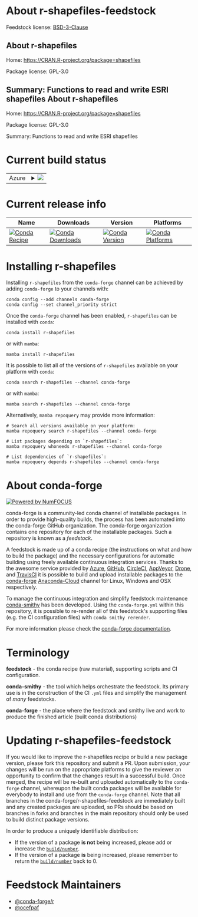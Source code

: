 About r-shapefiles-feedstock
============================

Feedstock license: [BSD-3-Clause](https://github.com/conda-forge/r-shapefiles-feedstock/blob/main/LICENSE.txt)

About r-shapefiles
------------------

Home: https://CRAN.R-project.org/package=shapefiles

Package license: GPL-3.0

Summary: Functions to read and write ESRI shapefiles
About r-shapefiles
------------------

Home: https://CRAN.R-project.org/package=shapefiles

Package license: GPL-3.0

Summary: Functions to read and write ESRI shapefiles

Current build status
====================


<table>
    
  <tr>
    <td>Azure</td>
    <td>
      <details>
        <summary>
          <a href="https://dev.azure.com/conda-forge/feedstock-builds/_build/latest?definitionId=6992&branchName=main">
            <img src="https://dev.azure.com/conda-forge/feedstock-builds/_apis/build/status/r-shapefiles-feedstock?branchName=main">
          </a>
        </summary>
        <table>
          <thead><tr><th>Variant</th><th>Status</th></tr></thead>
          <tbody><tr>
              <td>linux_64_r_base4.2</td>
              <td>
                <a href="https://dev.azure.com/conda-forge/feedstock-builds/_build/latest?definitionId=6992&branchName=main">
                  <img src="https://dev.azure.com/conda-forge/feedstock-builds/_apis/build/status/r-shapefiles-feedstock?branchName=main&jobName=linux&configuration=linux%20linux_64_r_base4.2" alt="variant">
                </a>
              </td>
            </tr><tr>
              <td>linux_64_r_base4.3</td>
              <td>
                <a href="https://dev.azure.com/conda-forge/feedstock-builds/_build/latest?definitionId=6992&branchName=main">
                  <img src="https://dev.azure.com/conda-forge/feedstock-builds/_apis/build/status/r-shapefiles-feedstock?branchName=main&jobName=linux&configuration=linux%20linux_64_r_base4.3" alt="variant">
                </a>
              </td>
            </tr><tr>
              <td>osx_64_r_base4.2</td>
              <td>
                <a href="https://dev.azure.com/conda-forge/feedstock-builds/_build/latest?definitionId=6992&branchName=main">
                  <img src="https://dev.azure.com/conda-forge/feedstock-builds/_apis/build/status/r-shapefiles-feedstock?branchName=main&jobName=osx&configuration=osx%20osx_64_r_base4.2" alt="variant">
                </a>
              </td>
            </tr><tr>
              <td>osx_64_r_base4.3</td>
              <td>
                <a href="https://dev.azure.com/conda-forge/feedstock-builds/_build/latest?definitionId=6992&branchName=main">
                  <img src="https://dev.azure.com/conda-forge/feedstock-builds/_apis/build/status/r-shapefiles-feedstock?branchName=main&jobName=osx&configuration=osx%20osx_64_r_base4.3" alt="variant">
                </a>
              </td>
            </tr><tr>
              <td>win_64</td>
              <td>
                <a href="https://dev.azure.com/conda-forge/feedstock-builds/_build/latest?definitionId=6992&branchName=main">
                  <img src="https://dev.azure.com/conda-forge/feedstock-builds/_apis/build/status/r-shapefiles-feedstock?branchName=main&jobName=win&configuration=win%20win_64_" alt="variant">
                </a>
              </td>
            </tr>
          </tbody>
        </table>
      </details>
    </td>
  </tr>
</table>

Current release info
====================

| Name | Downloads | Version | Platforms |
| --- | --- | --- | --- |
| [![Conda Recipe](https://img.shields.io/badge/recipe-r--shapefiles-green.svg)](https://anaconda.org/conda-forge/r-shapefiles) | [![Conda Downloads](https://img.shields.io/conda/dn/conda-forge/r-shapefiles.svg)](https://anaconda.org/conda-forge/r-shapefiles) | [![Conda Version](https://img.shields.io/conda/vn/conda-forge/r-shapefiles.svg)](https://anaconda.org/conda-forge/r-shapefiles) | [![Conda Platforms](https://img.shields.io/conda/pn/conda-forge/r-shapefiles.svg)](https://anaconda.org/conda-forge/r-shapefiles) |

Installing r-shapefiles
=======================

Installing `r-shapefiles` from the `conda-forge` channel can be achieved by adding `conda-forge` to your channels with:

```
conda config --add channels conda-forge
conda config --set channel_priority strict
```

Once the `conda-forge` channel has been enabled, `r-shapefiles` can be installed with `conda`:

```
conda install r-shapefiles
```

or with `mamba`:

```
mamba install r-shapefiles
```

It is possible to list all of the versions of `r-shapefiles` available on your platform with `conda`:

```
conda search r-shapefiles --channel conda-forge
```

or with `mamba`:

```
mamba search r-shapefiles --channel conda-forge
```

Alternatively, `mamba repoquery` may provide more information:

```
# Search all versions available on your platform:
mamba repoquery search r-shapefiles --channel conda-forge

# List packages depending on `r-shapefiles`:
mamba repoquery whoneeds r-shapefiles --channel conda-forge

# List dependencies of `r-shapefiles`:
mamba repoquery depends r-shapefiles --channel conda-forge
```


About conda-forge
=================

[![Powered by
NumFOCUS](https://img.shields.io/badge/powered%20by-NumFOCUS-orange.svg?style=flat&colorA=E1523D&colorB=007D8A)](https://numfocus.org)

conda-forge is a community-led conda channel of installable packages.
In order to provide high-quality builds, the process has been automated into the
conda-forge GitHub organization. The conda-forge organization contains one repository
for each of the installable packages. Such a repository is known as a *feedstock*.

A feedstock is made up of a conda recipe (the instructions on what and how to build
the package) and the necessary configurations for automatic building using freely
available continuous integration services. Thanks to the awesome service provided by
[Azure](https://azure.microsoft.com/en-us/services/devops/), [GitHub](https://github.com/),
[CircleCI](https://circleci.com/), [AppVeyor](https://www.appveyor.com/),
[Drone](https://cloud.drone.io/welcome), and [TravisCI](https://travis-ci.com/)
it is possible to build and upload installable packages to the
[conda-forge](https://anaconda.org/conda-forge) [Anaconda-Cloud](https://anaconda.org/)
channel for Linux, Windows and OSX respectively.

To manage the continuous integration and simplify feedstock maintenance
[conda-smithy](https://github.com/conda-forge/conda-smithy) has been developed.
Using the ``conda-forge.yml`` within this repository, it is possible to re-render all of
this feedstock's supporting files (e.g. the CI configuration files) with ``conda smithy rerender``.

For more information please check the [conda-forge documentation](https://conda-forge.org/docs/).

Terminology
===========

**feedstock** - the conda recipe (raw material), supporting scripts and CI configuration.

**conda-smithy** - the tool which helps orchestrate the feedstock.
                   Its primary use is in the construction of the CI ``.yml`` files
                   and simplify the management of *many* feedstocks.

**conda-forge** - the place where the feedstock and smithy live and work to
                  produce the finished article (built conda distributions)


Updating r-shapefiles-feedstock
===============================

If you would like to improve the r-shapefiles recipe or build a new
package version, please fork this repository and submit a PR. Upon submission,
your changes will be run on the appropriate platforms to give the reviewer an
opportunity to confirm that the changes result in a successful build. Once
merged, the recipe will be re-built and uploaded automatically to the
`conda-forge` channel, whereupon the built conda packages will be available for
everybody to install and use from the `conda-forge` channel.
Note that all branches in the conda-forge/r-shapefiles-feedstock are
immediately built and any created packages are uploaded, so PRs should be based
on branches in forks and branches in the main repository should only be used to
build distinct package versions.

In order to produce a uniquely identifiable distribution:
 * If the version of a package **is not** being increased, please add or increase
   the [``build/number``](https://docs.conda.io/projects/conda-build/en/latest/resources/define-metadata.html#build-number-and-string).
 * If the version of a package **is** being increased, please remember to return
   the [``build/number``](https://docs.conda.io/projects/conda-build/en/latest/resources/define-metadata.html#build-number-and-string)
   back to 0.

Feedstock Maintainers
=====================

* [@conda-forge/r](https://github.com/conda-forge/r/)
* [@ocefpaf](https://github.com/ocefpaf/)

